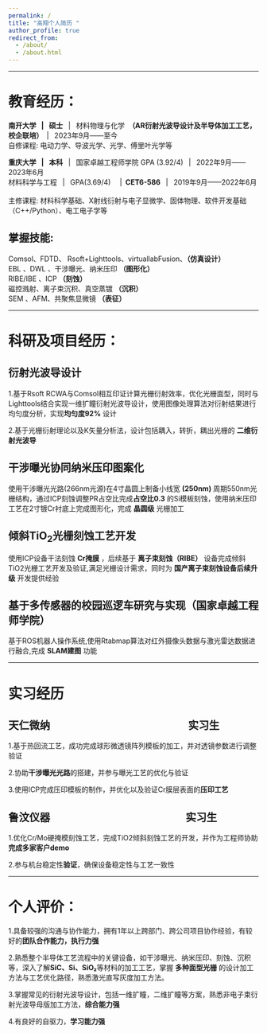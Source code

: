```yaml
---
permalink: /
title: "高翔个人简历 "
author_profile: true
redirect_from: 
  - /about/
  - /about.html
---
```

------------

教育经历：
======
**南开大学 &ensp;|&ensp; 硕士**&ensp; |&ensp; 材料物理与化学&ensp;**（AR衍射光波导设计及半导体加工工艺，校企联培）**&ensp;| &ensp;2023年9月——至今 &ensp; <br>
自修课程: 电动力学、导波光学、光学、傅里叶光学等<br>


**重庆大学 &ensp;| &ensp;本科**&ensp; |&ensp; 国家卓越工程师学院 GPA (3.92/4)&ensp; | &ensp;2022年9月——2023年6月&ensp;  <br>
材料科学与工程 &ensp;|&ensp; GPA(3.69/4)&ensp; &ensp;|&ensp;**CET6-586**&ensp; |&ensp; 2019年9月——2022年6月 &ensp; <br>
主修课程: 材料科学基础、X射线衍射与电子显微学、固体物理、软件开发基础（C++/Python）、电工电子学等<br>

掌握技能:
-----
Comsol、FDTD、 Rsoft+Lighttools、virtuallabFusion、**（仿真设计）**<br> EBL 、DWL 、干涉曝光、纳米压印 **（图形化）** <br>RIBE/IBE 、ICP **（刻蚀）** <br>磁控溅射、离子束沉积、真空蒸镀 **（沉积）** <br>SEM 、AFM、共聚焦显微镜 **（表征）**

---------

科研及项目经历：
======

衍射光波导设计
------

1.基于Rsoft RCWA与Comsol相互印证计算光栅衍射效率，优化光栅面型，同时与Lighttools结合实现一维扩瞳衍射光波导设计，使用图像处理算法对衍射结果进行均匀度分析，实现**均匀度92%** 设计<br>

2.基于光栅衍射理论以及K矢量分析法，设计包括耦入，转折，耦出光栅的 **二维衍射光波导** <br>

干涉曝光协同纳米压印图案化
----------
使用干涉曝光光路(266nm光源)在4寸晶圆上制备小线宽 **(250nm)** 周期550nm光栅结构，通过ICP刻蚀调整PR占空比完成**占空比0.3** 的Si模板刻蚀，使用纳米压印工艺在2寸镀Cr衬底上完成图形化，完成 **晶圆级** 光栅加工<br>

倾斜TiO<sub>2</sub>光栅刻蚀工艺开发
------ 
使用ICP设备干法刻蚀 **Cr掩膜** ，后续基于 **离子束刻蚀（RIBE）** 设备完成倾斜TiO2光栅工艺开发及验证,满足光栅设计需求，同时为 **国产离子束刻蚀设备后续升级** 开发提供经验

基于多传感器的校园巡逻车研究与实现（国家卓越工程师学院）
------ 
基于ROS机器人操作系统,使用Rtabmap算法对红外摄像头数据与激光雷达数据进行融合,完成 **SLAM建图** 功能 

---------

实习经历
==========

天仁微纳  &emsp;&emsp;&emsp;&emsp;&emsp;&emsp;&emsp;&emsp;&emsp;&emsp;&emsp;&emsp;&emsp;实习生
-----                                                              
1.基于热回流工艺，成功完成球形微透镜阵列模板的加工，并对透镜参数进行调整验证<br>

2.协助**干涉曝光光路**的搭建，并参与曝光工艺的优化与验证<br>

3.使用ICP完成压印模板的制作，并优化以及验证Cr膜层表面的**压印工艺**<br>

鲁汶仪器&emsp;&emsp;&emsp;&emsp;&emsp;&emsp;&emsp;&emsp;&emsp;&emsp;&emsp;&emsp;&emsp;实习生
----- 
1.优化Cr/Mo硬掩模刻蚀工艺，完成TiO2倾斜刻蚀工艺的开发，并作为工程师协助**完成多家客户demo**<br>

2.参与机台稳定性**验证**，确保设备稳定性与工艺一致性<br>


---------

个人评价：
======
1.具备较强的沟通与协作能力，拥有1年以上跨部门、跨公司项目协作经验，有较好的**团队合作能力，执行力强** <br>

2.熟悉整个半导体工艺流程中的关键设备，如干涉曝光、纳米压印、刻蚀、沉积等，深入了解**SiC、Si、SiO₂**等材料的加工工艺，掌握 **多种面型光栅** 的设计加工方法与工艺优化路径，熟悉激光直写灰度加工方法。<br>


3.掌握常见的衍射光波导设计，包括一维扩瞳，二维扩瞳等方案，熟悉非电子束衍射光波导母版加工方法，**综合能力强**<br>


4.有良好的自驱力，**学习能力强**<br>

